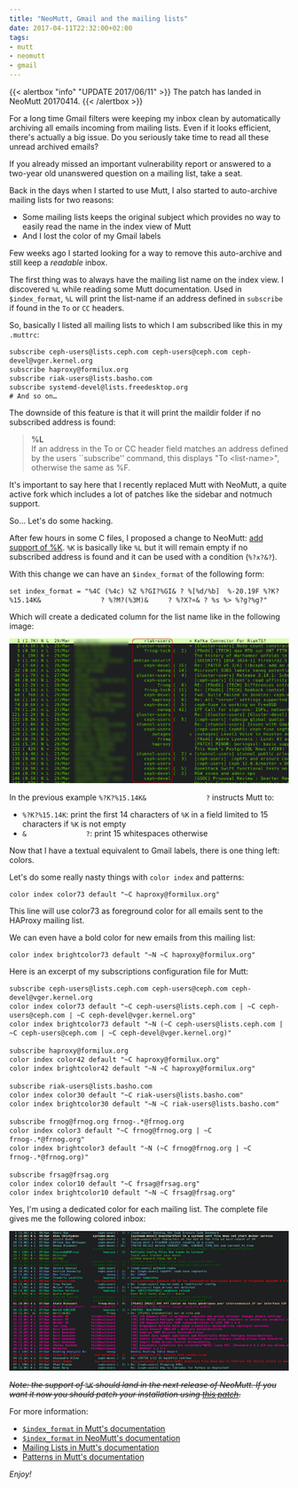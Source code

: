```yaml
---
title: "NeoMutt, Gmail and the mailing lists"
date: 2017-04-11T22:32:00+02:00
tags:
- mutt
- neomutt
- gmail
---
```


{{< alertbox "info" "UPDATE 2017/06/11" >}}
  The patch has landed in NeoMutt 20170414.
{{< /alertbox >}}

For a long time Gmail filters were keeping my inbox clean by automatically
archiving all emails incoming from mailing lists. Even if it looks efficient,
there's actually a big issue.  Do you seriously take time to read all these
unread archived emails?

If you already missed an important vulnerability report or answered to a
two-year old unanswered question on a mailing list, take a seat.

Back in the days when I started to use Mutt, I also started to auto-archive
mailing lists for two reasons:

* Some mailing lists keeps the original subject which provides no way to
  easily read the name in the index view of Mutt
* And I lost the color of my Gmail labels

Few weeks ago I started looking for a way to remove this auto-archive and still
keep a _readable_ inbox.

The first thing was to always have the mailing list name on the index view.
I discovered `%L` while reading some Mutt documentation. Used in
`$index_format`, `%L` will print the list-name if an address defined in
`subscribe` if found in the `To` or `CC` headers.

So, basically I listed all mailing lists to which I am subscribed like this in
my `.muttrc`:

``` mutt
subscribe ceph-users@lists.ceph.com ceph-users@ceph.com ceph-devel@vger.kernel.org
subscribe haproxy@formilux.org
subscribe riak-users@lists.basho.com
subscribe systemd-devel@lists.freedesktop.org
# And so on…
```

The downside of this feature is that it will print the maildir folder if no
subscribed address is found:

> **%L**  
>   If an address in the To or CC header field matches an address defined by the
>   users ``subscribe'' command, this displays "To &lt;list-name&gt;", otherwise the
>   same as %F.

It's important to say here that I recently replaced Mutt with NeoMutt, a quite
active fork which includes a lot of patches like the sidebar and notmuch
support.

So… Let's do some hacking.

After few hours in some C files, I proposed a change to NeoMutt: [add support of
%K](https://github.com/neomutt/neomutt/pull/452). `%K` is basically like `%L`
but it will remain empty if no subscribed address is found and it can be used
with a condition (`%?x?&?`).

With this change we can have an `$index_format` of the following form:

``` muttrc
set index_format = "%4C (%4c) %Z %?GI?%GI& ? %[%d/%b]  %-20.19F %?K?%15.14K&               ? %?M?(%3M)&     ? %?X?¤& ? %s %> %?g?%g?"
```

Which will create a dedicated column for the list name like in the following
image:

![NeoMutt, K support](neomutt-k.png)

In the previous example `%?K?%15.14K&               ?` instructs Mutt to:

 * `%?K?%15.14K`: print the first 14 characters of `%K` in a field limited to 15 characters if `%K` is not empty
 * `&               ?`: print 15 whitespaces otherwise

Now that I have a textual equivalent to Gmail labels, there is one thing left: colors.

Let's do some really nasty things with `color index` and patterns:

``` muttrc
color index color73 default "~C haproxy@formilux.org"
```

This line will use color73 as foreground color for all emails sent to the
HAProxy mailing list.

We can even have a bold color for new emails from this mailing list:

``` muttrc
color index brightcolor73 default "~N ~C haproxy@formilux.org"
```

Here is an excerpt of my subscriptions configuration file for Mutt:

``` muttrc
subscribe ceph-users@lists.ceph.com ceph-users@ceph.com ceph-devel@vger.kernel.org
color index color73 default "~C ceph-users@lists.ceph.com | ~C ceph-users@ceph.com | ~C ceph-devel@vger.kernel.org"
color index brightcolor73 default "~N (~C ceph-users@lists.ceph.com | ~C ceph-users@ceph.com | ~C ceph-devel@vger.kernel.org)"

subscribe haproxy@formilux.org
color index color42 default "~C haproxy@formilux.org"
color index brightcolor42 default "~N ~C haproxy@formilux.org"

subscribe riak-users@lists.basho.com
color index color30 default "~C riak-users@lists.basho.com"
color index brightcolor30 default "~N ~C riak-users@lists.basho.com"

subscribe frnog@frnog.org frnog-.*@frnog.org
color index color3 default "~C frnog@frnog.org | ~C frnog-.*@frnog.org"
color index brightcolor3 default "~N (~C frnog@frnog.org | ~C frnog-.*@frnog.org)"

subscribe frsag@frsag.org
color index color10 default "~C frsag@frsag.org"
color index brightcolor10 default "~N ~C frsag@frsag.org"
```

Yes, I'm using a dedicated color for each mailing list. The complete file gives me the following colored inbox:

![NeoMutt](neomutt.png)

_~~Note: the support of `%K` should land in the next release of NeoMutt. If you
want it now you should patch your installation using
[this patch](https://github.com/neomutt/neomutt/commit/6be374b7e8d2b1d794b05836493ddf62dd9b427e.patch).~~_

For more information:

* [`$index_format` in Mutt's documentation](http://www.mutt.org/doc/manual/#index-format)
* [`$index_format` in NeoMutt's documentation](https://www.neomutt.org/guide/reference#index-format)
* [Mailing Lists in Mutt's documentation](http://www.mutt.org/doc/manual/#lists)
* [Patterns in Mutt's documentation](http://www.mutt.org/doc/manual/#patterns)

_Enjoy!_
